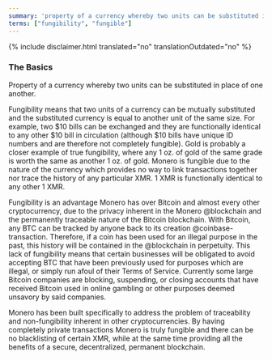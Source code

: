 ```yaml
---
summary: 'property of a currency whereby two units can be substituted in place of one another'
terms: ["fungibility", "fungible"]
---
```


{% include disclaimer.html translated="no" translationOutdated="no" %}

### The Basics

Property of a currency whereby two units can be substituted in place of one
another.

Fungibility means that two units of a currency can be mutually substituted
and the substituted currency is equal to another unit of the same size.  For
example, two $10 bills can be exchanged and they are functionally identical
to any other $10 bill in circulation (although $10 bills have unique ID
numbers and are therefore not completely fungible).  Gold is probably a
closer example of true fungibility, where any 1 oz. of gold of the same
grade is worth the same as another 1 oz. of gold.  Monero is fungible due to
the nature of the currency which provides no way to link transactions
together nor trace the history of any particular XMR.  1 XMR is functionally
identical to any other 1 XMR.

Fungibility is an advantage Monero has over Bitcoin and almost every other cryptocurrency, due to the privacy inherent in the Monero @blockchain and the permanently traceable nature of the Bitcoin blockchain.  With Bitcoin, any BTC can be tracked by anyone back to its creation @coinbase-transaction.  Therefore, if a coin has been used for an illegal purpose in the past, this history will be contained in the @blockchain in perpetuity.  This lack of fungibility means that certain businesses will be obligated to avoid accepting BTC that have been previously used for purposes which are illegal, or simply run afoul of their Terms of Service.  Currently some large Bitcoin companies are blocking, suspending, or closing accounts that have received Bitcoin used in online gambling or other purposes deemed unsavory by said companies.  

Monero has been built specifically to address the problem of traceability
and non-fungibility inherent in other cryptocurrencies.  By having
completely private transactions Monero is truly fungible and there can be no
blacklisting of certain XMR, while at the same time providing all the
benefits of a secure, decentralized, permanent blockchain.

